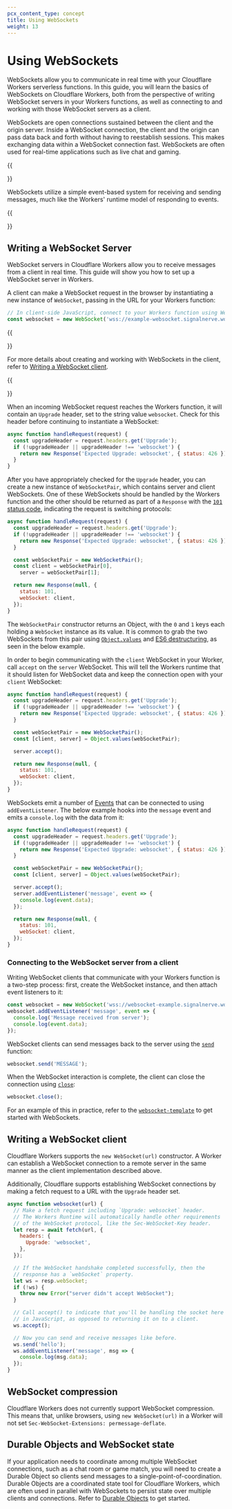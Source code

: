 ```yaml
---
pcx_content_type: concept
title: Using WebSockets
weight: 13
---
```


# Using WebSockets

WebSockets allow you to communicate in real time with your Cloudflare Workers serverless functions. In this guide, you will learn the basics of WebSockets on Cloudflare Workers, both from the perspective of writing WebSocket servers in your Workers functions, as well as connecting to and working with those WebSocket servers as a client.

WebSockets are open connections sustained between the client and the origin server. Inside a WebSocket connection, the client and the origin can pass data back and forth without having to reestablish sessions. This makes exchanging data within a WebSocket connection fast. WebSockets are often used for real-time applications such as live chat and gaming.

{{<Aside type="note">}}

WebSockets utilize a simple event-based system for receiving and sending messages, much like the Workers' runtime model of responding to events.

{{</Aside>}}

## Writing a WebSocket Server

WebSocket servers in Cloudflare Workers allow you to receive messages from a client in real time. This guide will show you how to set up a WebSocket server in Workers.

A client can make a WebSocket request in the browser by instantiating a new instance of `WebSocket`, passing in the URL for your Workers function:

```js
// In client-side JavaScript, connect to your Workers function using WebSockets:
const websocket = new WebSocket('wss://example-websocket.signalnerve.workers.dev');
```

{{<Aside type="note">}}

For more details about creating and working with WebSockets in the client, refer to [Writing a WebSocket client](#writing-a-websocket-client).

{{</Aside>}}

When an incoming WebSocket request reaches the Workers function, it will contain an `Upgrade` header, set to the string value `websocket`. Check for this header before continuing to instantiate a WebSocket:

```js
async function handleRequest(request) {
  const upgradeHeader = request.headers.get('Upgrade');
  if (!upgradeHeader || upgradeHeader !== 'websocket') {
    return new Response('Expected Upgrade: websocket', { status: 426 });
  }
}
```

After you have appropriately checked for the `Upgrade` header, you can create a new instance of `WebSocketPair`, which contains server and client WebSockets. One of these WebSockets should be handled by the Workers function and the other should be returned as part of a `Response` with the [`101` status code](https://developer.mozilla.org/en-US/docs/Web/HTTP/Status/101), indicating the request is switching protocols:

```js
async function handleRequest(request) {
  const upgradeHeader = request.headers.get('Upgrade');
  if (!upgradeHeader || upgradeHeader !== 'websocket') {
    return new Response('Expected Upgrade: websocket', { status: 426 });
  }

  const webSocketPair = new WebSocketPair();
  const client = webSocketPair[0],
    server = webSocketPair[1];

  return new Response(null, {
    status: 101,
    webSocket: client,
  });
}
```

The `WebSocketPair` constructor returns an Object, with the `0` and `1` keys each holding a `WebSocket` instance as its value. It is common to grab the two WebSockets from this pair using [`Object.values`](https://developer.mozilla.org/en-US/docs/Web/JavaScript/Reference/Global_objects/Object/values) and [ES6 destructuring](https://developer.mozilla.org/en-US/docs/Web/JavaScript/Reference/Operators/Destructuring_assignment), as seen in the below example.

In order to begin communicating with the `client` WebSocket in your Worker, call `accept` on the `server` WebSocket. This will tell the Workers runtime that it should listen for WebSocket data and keep the connection open with your `client` WebSocket:

```js
async function handleRequest(request) {
  const upgradeHeader = request.headers.get('Upgrade');
  if (!upgradeHeader || upgradeHeader !== 'websocket') {
    return new Response('Expected Upgrade: websocket', { status: 426 });
  }

  const webSocketPair = new WebSocketPair();
  const [client, server] = Object.values(webSocketPair);

  server.accept();

  return new Response(null, {
    status: 101,
    webSocket: client,
  });
}
```

WebSockets emit a number of [Events](/workers/runtime-apis/websockets/#events) that can be connected to using `addEventListener`. The below example hooks into the `message` event and emits a `console.log` with the data from it:

```js
async function handleRequest(request) {
  const upgradeHeader = request.headers.get('Upgrade');
  if (!upgradeHeader || upgradeHeader !== 'websocket') {
    return new Response('Expected Upgrade: websocket', { status: 426 });
  }

  const webSocketPair = new WebSocketPair();
  const [client, server] = Object.values(webSocketPair);

  server.accept();
  server.addEventListener('message', event => {
    console.log(event.data);
  });

  return new Response(null, {
    status: 101,
    webSocket: client,
  });
}
```

### Connecting to the WebSocket server from a client

Writing WebSocket clients that communicate with your Workers function is a two-step process: first, create the WebSocket instance, and then attach event listeners to it:

```js
const websocket = new WebSocket('wss://websocket-example.signalnerve.workers.dev');
websocket.addEventListener('message', event => {
  console.log('Message received from server');
  console.log(event.data);
});
```

WebSocket clients can send messages back to the server using the [`send`](/workers/runtime-apis/websockets/#send) function:

```js
websocket.send('MESSAGE');
```

When the WebSocket interaction is complete, the client can close the connection using [`close`](/workers/runtime-apis/websockets/#close):

```js
websocket.close();
```

For an example of this in practice, refer to the [`websocket-template`](https://github.com/cloudflare/websocket-template) to get started with WebSockets.

## Writing a WebSocket client

Cloudflare Workers supports the `new WebSocket(url)` constructor. A Worker can establish a WebSocket connection to a remote server in the same manner as the client implementation described above.

Additionally, Cloudflare supports establishing WebSocket connections by making a fetch request to a URL with the `Upgrade` header set.

```js
async function websocket(url) {
  // Make a fetch request including `Upgrade: websocket` header.
  // The Workers Runtime will automatically handle other requirements
  // of the WebSocket protocol, like the Sec-WebSocket-Key header.
  let resp = await fetch(url, {
    headers: {
      Upgrade: 'websocket',
    },
  });

  // If the WebSocket handshake completed successfully, then the
  // response has a `webSocket` property.
  let ws = resp.webSocket;
  if (!ws) {
    throw new Error("server didn't accept WebSocket");
  }

  // Call accept() to indicate that you'll be handling the socket here
  // in JavaScript, as opposed to returning it on to a client.
  ws.accept();

  // Now you can send and receive messages like before.
  ws.send('hello');
  ws.addEventListener('message', msg => {
    console.log(msg.data);
  });
}
```

## WebSocket compression

Cloudflare Workers does not currently support WebSocket compression. This means that, unlike browsers, using `new WebSocket(url)` in a Worker will not set `Sec-WebSocket-Extensions: permessage-deflate`.

## Durable Objects and WebSocket state

If your application needs to coordinate among multiple WebSocket connections, such as a chat room or game match, you will need to create a Durable Object so clients send messages to a single-point-of-coordination. Durable Objects are a coordinated state tool for Cloudflare Workers, which are often used in parallel with WebSockets to persist state over multiple clients and connections. Refer to [Durable Objects](/workers/learning/using-durable-objects/) to get started.
